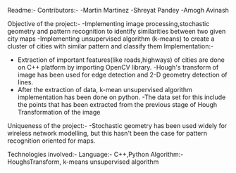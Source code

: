 Readme:-
Contributors:-
-Martin Martinez
-Shreyat Pandey
-Amogh Avinash

Objective of the project:-
-Implementing image processing,stochastic geometry and pattern recognition to identify similarities between two given city maps
-Implementing unsupervised algorithm (k-means) to create a cluster of cities with similar pattern and classify them
Implementation:-
- Extraction of important features(like roads,highways) of cities are done on C++ platform by importing OpenCV library. 
 -Hough's transform of image has been used for edge detection and 2-D geometry detection of lines.
- After the extraction of data, k-mean unsupervised algorithm implementation has been done on python. 
-The data set for this include the points that has been extracted from the previous stage of Hough Transformation of the image

Uniqueness of the project:-
-Stochastic geometry has been used widely for wireless network modelling, but this hasn't been the case for pattern recognition oriented for maps.

Technologies involved:-
Language:- C++,Python
Algorithm:- HoughsTransform, k-means unsupervised algorithm 
